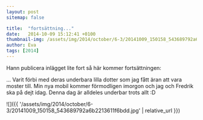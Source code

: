 ```yaml
---
layout: post
sitemap: false

title:  "fortsättning..."
date:   2014-10-09 15:12:41 +0100
thumbnail-img: /assets/img/2014/october/6-3/20141009_150158_543689792a6b2213611f6bdd.jpg
author: Eva
tags: [2014]
---
```


Hann publicera inlägget lite fort så här kommer fortsättningen:

... Varit förbi med deras underbara lilla dotter som jag fått äran att vara moster till.  Min nya mobil kommer förmodligen imorgon och jag och Fredrik ska på dejt idag.  Denna dag är alldeles underbar trots allt :D

![]({{ '/assets/img/2014/october/6-3/20141009_150158_543689792a6b2213611f6bdd.jpg'  | relative_url }})

